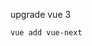 <!--
 * @Author: your name
 * @Date: 2020-08-03 12:54:28
 * @LastEditTime: 2020-08-03 12:55:32
 * @LastEditors: Please set LastEditors
 * @Description: In User Settings Edit
 * @FilePath: /vue-next-demo/README.md
-->
upgrade vue 3 

```
vue add vue-next
```

